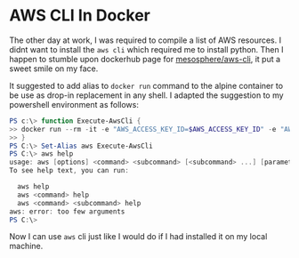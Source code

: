 # AWS CLI In Docker

The other day at work, I was required to compile a list of AWS resources. I didnt want to install the `aws cli` which required me to install python. Then I happen to stumble upon dockerhub page for [mesosphere/aws-cli](https://hub.docker.com/r/mesosphere/aws-cli), it put a sweet smile on my face.

It suggested to add alias to `docker run` command to the alpine container to be use as drop-in replacement in any shell. I adapted the suggestion to my powershell environment as follows:

```powershell
PS c:\> function Execute-AwsCli {
>> docker run --rm -it -e "AWS_ACCESS_KEY_ID=$AWS_ACCESS_KEY_ID" -e "AWS_SECRET_ACCESS_KEY=$AWS_SECRET_ACCESS_KEY" -e "AWS_DEFAULT_REGION=$AWS_DEFAULT_REGION" -v "$(pwd):/project" mesosphere/aws-cli @args
>> }
PS C:\> Set-Alias aws Execute-AwsCli
PS C:\> aws help
usage: aws [options] <command> <subcommand> [<subcommand> ...] [parameters]
To see help text, you can run:

  aws help
  aws <command> help
  aws <command> <subcommand> help
aws: error: too few arguments
PS C:\>
```

Now I can use `aws` cli just like I would do if I had installed it on my local machine.
